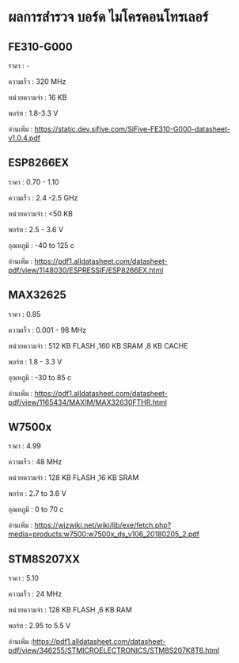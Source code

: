 # ผลการสำรวจ บอร์ด ไมโครคอนโทรเลอร์
## FE310-G000
ราคา : -

ความเร็ว : 320 MHz

หน่วยความจำ : 16 KB

พอร์ท : 1.8-3.3 V

อ่านเพิ่ม : https://static.dev.sifive.com/SiFive-FE310-G000-datasheet-v1.0.4.pdf
## ESP8266EX
ราคา : 0.70 - 1.10

ความเร็ว : 2.4 -2.5 GHz

หน่วยความจำ : <50 KB

พอร์ท : 2.5 - 3.6 V

อุณหภูมิ : -40 to 125 c

อ่านเพิ่ม : https://pdf1.alldatasheet.com/datasheet-pdf/view/1148030/ESPRESSIF/ESP8266EX.html
## MAX32625
ราคา : 0.85

ความเร็ว : 0.001 - 98 MHz

หน่วยความจำ : 512 KB FLASH ,160 KB SRAM ,8 KB CACHE

พอร์ท : 1.8 - 3.3 V

อุณหภูมิ : -30 to 85 c

อ่านเพิ่ม : https://pdf1.alldatasheet.com/datasheet-pdf/view/1165434/MAXIM/MAX32630FTHR.html
## W7500x
ราคา : 4.99

ความเร็ว : 48 MHz

หน่วยความจำ : 128 KB FLASH ,16 KB SRAM

พอร์ท : 2.7 to 3.6 V

อุณหภูมิ : 0 to 70 c

อ่านเพิ่ม : https://wizwiki.net/wiki/lib/exe/fetch.php?media=products:w7500:w7500x_ds_v106_20180205_2.pdf
## STM8S207XX
ราคา : 5.10

ความเร็ว : 24 MHz

หน่วยความจำ : 128 KB FLASH ,6 KB RAM

พอร์ท : 2.95 to 5.5 V

อ่านเพิ่ม :https://pdf1.alldatasheet.com/datasheet-pdf/view/346255/STMICROELECTRONICS/STM8S207K8T6.html
